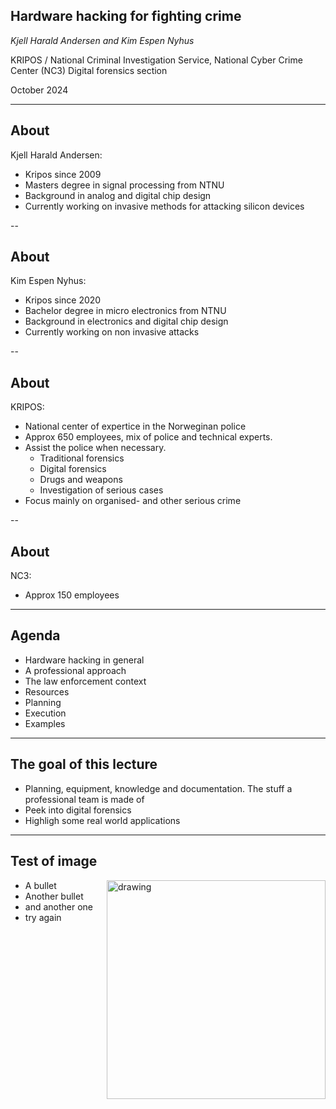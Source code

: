 ## Hardware hacking for fighting crime
_Kjell Harald Andersen and Kim Espen Nyhus_


KRIPOS / National Criminal Investigation Service,
National Cyber Crime Center (NC3)
Digital forensics section

October 2024

---
## About
Kjell Harald Andersen: 
- Kripos since 2009
- Masters degree in signal processing from NTNU
- Background in analog and digital chip design
- Currently working on invasive methods for attacking silicon devices

--
## About
Kim Espen Nyhus:
- Kripos since 2020
- Bachelor degree in micro electronics from NTNU
- Background in electronics and digital chip design
- Currently working on non invasive attacks

--
## About
KRIPOS:
- National center of expertice in the Norweginan police
- Approx 650 employees, mix of police and technical experts.
- Assist the police when necessary. 
    - Traditional forensics
    - Digital forensics
    - Drugs and weapons
    - Investigation of serious cases
- Focus mainly on organised- and other serious crime

--
## About
NC3:
- Approx 150 employees 

---
## Agenda
- Hardware hacking in general
- A professional approach
- The law enforcement context
- Resources
- Planning
- Execution
- Examples

---
## The goal of this lecture
- Planning, equipment, knowledge and documentation. The stuff a professional team is made of
- Peek into digital forensics
- Highligh some real world applications

---
## Test of image
<img src="assets/test-img.jpg" alt="drawing" width="350" align="right"/>

- A bullet
- Another bullet
- and another one
- try again